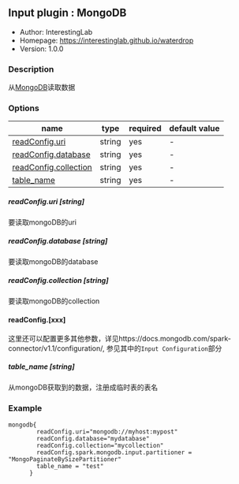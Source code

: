## Input plugin : MongoDB

* Author: InterestingLab
* Homepage: https://interestinglab.github.io/waterdrop
* Version: 1.0.0

### Description

从[MongoDB](https://www.mongodb.com/)读取数据

### Options

| name | type | required | default value |
| --- | --- | --- | --- |
| [readConfig.uri](#readConfig.uri-string) | string | yes | - |
| [readConfig.database](#readConfig.database-string) | string | yes | - |
| [readConfig.collection](#readConfig.collection-string) | string | yes | - |
| [table_name](#table_name-string) | string | yes | - |


##### readConfig.uri [string]

要读取mongoDB的uri

##### readConfig.database [string]

要读取mongoDB的database

##### readConfig.collection [string]

要读取mongoDB的collection

#### readConfig.[xxx]

这里还可以配置更多其他参数，详见https://docs.mongodb.com/spark-connector/v1.1/configuration/, 参见其中的`Input Configuration`部分

##### table_name [string]

从mongoDB获取到的数据，注册成临时表的表名



### Example

```
mongodb{
        readConfig.uri="mongodb://myhost:mypost"
        readConfig.database="mydatabase"
        readConfig.collection="mycollection"
        readConfig.spark.mongodb.input.partitioner = "MongoPaginateBySizePartitioner"
        table_name = "test"
      }
```

